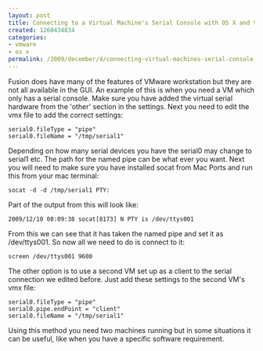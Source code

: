 ```yaml
---
layout: post
title: Connecting to a Virtual Machine's Serial Console with OS X and VMware Fusion
created: 1260434834
categories:
- vmware
- os x
permalink: /2009/december/4/connecting-virtual-machines-serial-console-os-x-and-vmware-fusion/
---
```

Fusion does have many of the features of VMware workstation but they are not all available in the GUI. An example of this is when you need a VM which only has a serial console. Make sure you have added the virtual serial hardware from the 'other' section in the settings. Next you need to edit the vmx file to add the correct settings:

`serial0.fileType = "pipe"`  
`serial0.fileName = "/tmp/serial1"`  

Depending on how many serial devices you have the serial0 may change to serial1 etc. The path for the named pipe can be what ever you want. Next you will need to make sure you have installed socat from Mac Ports and run this from your mac terminal:

`socat -d -d /tmp/serial1 PTY:`

Part of the output from this will look like:

`2009/12/10 08:09:38 socat[8173] N PTY is /dev/ttys001`

From this we can see that it has taken the named pipe and set it as /dev/ttys001. So now all we need to do is connect to it:

`screen /dev/ttys001 9600`

The other option is to use a second VM set up as a client to the serial connection we edited before. Just add these settings to the second VM's vmx file:

`serial0.fileType = "pipe"`  
`serial0.pipe.endPoint = "client"`  
`serial0.fileName = "/tmp/serial1"`  

Using this method you need two machines running but in some situations it can be useful, like when you have a specific software requirement.

